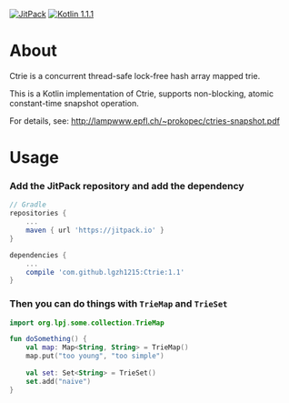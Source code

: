 [![JitPack](https://jitpack.io/v/lgzh1215/Ctrie.svg)](https://jitpack.io/#lgzh1215/Ctrie)
[![Kotlin 1.1.1](https://img.shields.io/badge/Kotlin-1.1.1-blue.svg)](http://kotlinlang.org)

# About

Ctrie is a concurrent thread-safe lock-free hash array mapped trie.

This is a Kotlin implementation of Ctrie, supports non-blocking, atomic constant-time snapshot
operation.

For details, see: http://lampwww.epfl.ch/~prokopec/ctries-snapshot.pdf

# Usage

### Add the JitPack repository and add the dependency
```groovy
// Gradle
repositories {
    ...
    maven { url 'https://jitpack.io' }
}
```
```groovy
dependencies {
    ...
    compile 'com.github.lgzh1215:Ctrie:1.1'
}
```

### Then you can do things with `TrieMap` and `TrieSet`
```kotlin
import org.lpj.some.collection.TrieMap

fun doSomething() {
    val map: Map<String, String> = TrieMap()
    map.put("too young", "too simple")
    
    val set: Set<String> = TrieSet()
    set.add("naive")
}
```
